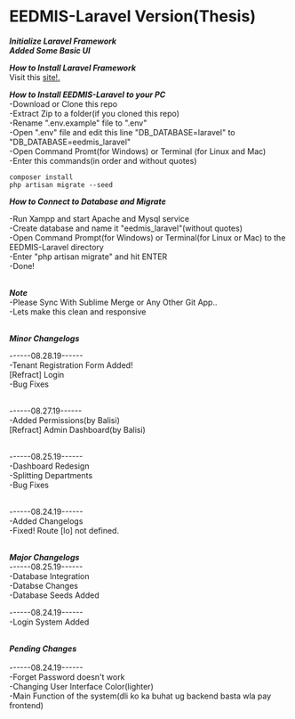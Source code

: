 <h1>EEDMIS-Laravel Version(Thesis)</h1>

***Initialize Laravel Framework***<br>
***Added Some Basic UI***<br>




***How to Install Laravel Framework***<br>
Visit this <a href="https://laravel.com/docs/5.8/installation">site!.</a>


***How to Install EEDMIS-Laravel to your PC***<br>
-Download or Clone this repo<br>
-Extract Zip to a folder(if you cloned this repo)<br>
-Rename ".env.example" file to ".env"<br>
-Open ".env" file and edit this line "DB_DATABASE=laravel" to "DB_DATABASE=eedmis_laravel"<br>
-Open Command Promt(for Windows) or Terminal (for Linux and Mac)<br>
-Enter this commands(in order and without quotes)<br>

	composer install
	php artisan migrate --seed

***How to Connect to Database and Migrate***<br>

-Run Xampp and start Apache and Mysql service<br>
-Create database and name it "eedmis_laravel"(without quotes)<br>
-Open Command Prompt(for Windows) or Terminal(for Linux or Mac) to the EEDMIS-Laravel directory<br>
-Enter "php artisan migrate" and hit ENTER<br>
-Done!<br><br>

***Note***<br>
-Please Sync With Sublime Merge or Any Other Git App..<br>
-Lets make this clean and responsive<br><br>

***Minor Changelogs***<br>

------08.28.19------<br>
-Tenant Registration Form Added!<br>
[Refract] Login<br>
-Bug Fixes<br><br>


------08.27.19------<br>
-Added Permissions(by Balisi)<br>
[Refract] Admin Dashboard(by Balisi)<br><br>


------08.25.19------<br>
-Dashboard Redesign<br>
-Splitting Departments<br>
-Bug Fixes<br><br>

------08.24.19------<br>
-Added Changelogs<br>
-Fixed! Route [lo] not defined.<br><br>


***Major Changelogs***<br>
------08.25.19------<br>
-Database Integration<br>
-Databse Changes<br>
-Database Seeds Added<br>

------08.24.19------<br>
-Login System Added<br><br>




***Pending Changes***<br><br>
------08.24.19------<br>
-Forget Password doesn't work<br>
-Changing User Interface Color(lighter)<br>
-Main Function of the system(dli ko ka buhat ug backend basta wla pay frontend)<br>
